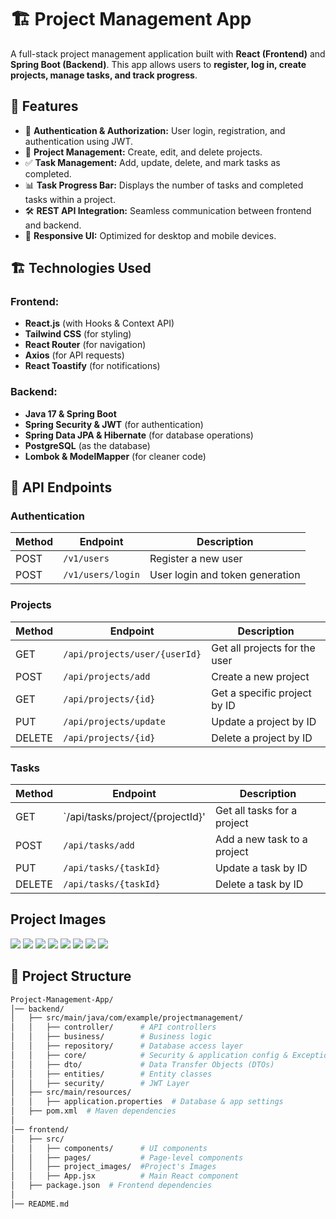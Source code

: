 # 🏗️ Project Management App

A full-stack project management application built with **React (Frontend)** and **Spring Boot (Backend)**. This app allows users to **register, log in, create projects, manage tasks, and track progress**.

## 🚀 Features
- 🔐 **Authentication & Authorization:** User login, registration, and authentication using JWT.
- 📁 **Project Management:** Create, edit, and delete projects.
- ✅ **Task Management:** Add, update, delete, and mark tasks as completed.
- 📊 **Task Progress Bar:** Displays the number of tasks and completed tasks within a project.
- 🛠️ **REST API Integration:** Seamless communication between frontend and backend.
- 🎨 **Responsive UI:** Optimized for desktop and mobile devices.

## 🏗️ Technologies Used
### Frontend:
- **React.js** (with Hooks & Context API)
- **Tailwind CSS** (for styling)
- **React Router** (for navigation)
- **Axios** (for API requests)
- **React Toastify** (for notifications)

### Backend:
- **Java 17 & Spring Boot**
- **Spring Security & JWT** (for authentication)
- **Spring Data JPA & Hibernate** (for database operations)
- **PostgreSQL** (as the database)
- **Lombok & ModelMapper** (for cleaner code)

## 📌 API Endpoints
### **Authentication**
| Method | Endpoint                        | Description                    |
|--------|---------------------------------|--------------------------------|
| POST   | `/v1/users`                     | Register a new user            |
| POST   | `/v1/users/login`               | User login and token generation|

### **Projects**
| Method | Endpoint                        | Description                    |
|--------|---------------------------------|--------------------------------|
| GET    | `/api/projects/user/{userId}`   | Get all projects for the user  |
| POST   | `/api/projects/add`             | Create a new project           |
| GET    | `/api/projects/{id}`            | Get a specific project by ID   |
| PUT    | `/api/projects/update`          | Update a project by ID         |
| DELETE | `/api/projects/{id}`            | Delete a project by ID         |

### **Tasks**
| Method | Endpoint                        | Description                    |
|--------|-------------------------------  |--------------------------------|
| GET    | `/api/tasks/project/{projectId}'|Get all tasks for a project     |
| POST   | `/api/tasks/add`                | Add a new task to a project    |
| PUT    | `/api/tasks/{taskId}`           | Update a task by ID            |
| DELETE | `/api/tasks/{taskId}`           | Delete a task by ID            |

## Project Images

<img src="https://raw.githubusercontent.com/ferhatseker180/Project-Management-App/refs/heads/main/Frontend/project-management-app/src/project_images/Sign-Up%20Page.PNG"> 
<img src="https://raw.githubusercontent.com/ferhatseker180/Project-Management-App/refs/heads/main/Frontend/project-management-app/src/project_images/Login%20Page.PNG"> 
<img src="https://raw.githubusercontent.com/ferhatseker180/Project-Management-App/refs/heads/main/Frontend/project-management-app/src/project_images/Succesfull%20Login.PNG"> 
<img src="https://raw.githubusercontent.com/ferhatseker180/Project-Management-App/refs/heads/main/Frontend/project-management-app/src/project_images/Failed%20Login.PNG"> 
<img src="https://raw.githubusercontent.com/ferhatseker180/Project-Management-App/refs/heads/main/Frontend/project-management-app/src/project_images/Main%20Screen.PNG"> 
<img src="https://raw.githubusercontent.com/ferhatseker180/Project-Management-App/refs/heads/main/Frontend/project-management-app/src/project_images/Create%20Project.PNG"> 
<img src="https://raw.githubusercontent.com/ferhatseker180/Project-Management-App/refs/heads/main/Frontend/project-management-app/src/project_images/Project%20Page.PNG">
<img src="https://raw.githubusercontent.com/ferhatseker180/Project-Management-App/refs/heads/main/Frontend/project-management-app/src/project_images/Zero%20Task%20Page.PNG">


## 📂 Project Structure
```bash
Project-Management-App/
│── backend/
│   ├── src/main/java/com/example/projectmanagement/
│   │   ├── controller/      # API controllers
│   │   ├── business/        # Business logic
│   │   ├── repository/      # Database access layer
│   │   ├── core/            # Security & application config & Exceptions
│   │   ├── dto/             # Data Transfer Objects (DTOs)
│   │   ├── entities/        # Entity classes
│   │   ├── security/        # JWT Layer
│   ├── src/main/resources/
│   │   ├── application.properties  # Database & app settings
│   ├── pom.xml  # Maven dependencies
│
│── frontend/
│   ├── src/
│   │   ├── components/      # UI components
│   │   ├── pages/           # Page-level components
│   │   ├── project_images/  #Project's Images
│   │   ├── App.jsx          # Main React component
│   ├── package.json  # Frontend dependencies
│
│── README.md

